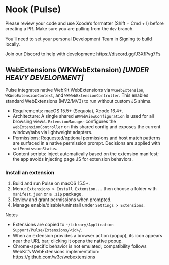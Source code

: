 # Nook (Pulse)

Please review your code and use Xcode’s formatter (Shift + Cmd + I) before creating a PR. Make sure you are pulling from the `dev` branch.

You’ll need to set your personal Development Team in Signing to build locally.

Join our Discord to help with development: https://discord.gg/J3XfPvg7Fs

## WebExtensions (WKWebExtension) ***[UNDER HEAVY DEVELOPMENT]***

Pulse integrates native WebKit WebExtensions via `WKWebExtension`, `WKWebExtensionContext`, and `WKWebExtensionController`. This enables standard WebExtensions (MV2/MV3) to run without custom JS shims.

- Requirements: macOS 15.5+ (Sequoia), Xcode 16.4+.
- Architecture: A single shared `WKWebViewConfiguration` is used for all browsing views. `ExtensionManager` configures the `webExtensionController` on this shared config and exposes the current window/tabs via lightweight adapters.
- Permissions: Requested/optional permissions and host match patterns are surfaced in a native permission prompt. Decisions are applied with `setPermissionStatus`.
- Content scripts: Inject automatically based on the extension manifest; the app avoids injecting page JS for extension behaviors.

### Install an extension

1. Build and run Pulse on macOS 15.5+.
2. Menu: `Extensions > Install Extension...` then choose a folder with `manifest.json` or a `.zip` package.
3. Review and grant permissions when prompted.
4. Manage enable/disable/uninstall under `Settings > Extensions`.

Notes
- Extensions are copied to `~/Library/Application Support/Pulse/Extensions/<id>/`.
- When an extension provides a browser action (popup), its icon appears near the URL bar; clicking it opens the native popup.
- Chrome-specific behavior is not emulated; compatibility follows WebKit’s WebExtensions implementation: https://github.com/w3c/webextensions
